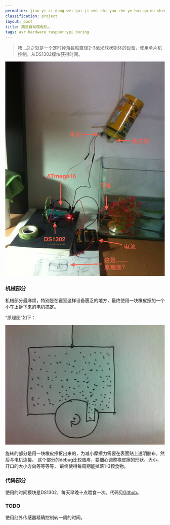 ```yaml
---
permalink: jian-yi-zi-dong-wei-gui-ji-wei-shi-yao-zhe-ye-hui-gu-du-sheng.html
classification: project
layout: post
title: 简易自动喂龟机…
tags: avr hardware raspberrypi boring
---
```


> 唔…总之就是一个定时掉落数粒直径2-3毫米球状物体的设备，使用单片机控制，从DS1302模块获得时间。

![](images/auto-turtle-feeder.jpg)

### 机械部分

机械部分最麻烦，特别是在寝室这样设备匮乏的地方，最终使用一块橡皮擦加一个小车上拆下来的电机搞定。

“原理图”如下：

![](images/auto-turtle-feeder2.png)


旋转的部分是用一块橡皮擦抠出来的，为减小摩擦力需要在表面贴上透明胶布，然后与电机连接。
这个部分的debug比较蛋疼，要细心调整橡皮擦的形状、大小、开口的大小方向等等等等，
最终使得每周期能掉落1-3颗食物。

### 代码部分

使用的时间模块是DS1302，每天早晚十点喂食一次。代码见[Github](https://github.com/blahgeek/AVR-DS1302)。

### TODO

使用红外传感器精确控制转一周的时间。


